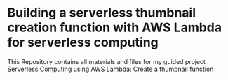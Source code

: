 # Building a serverless thumbnail creation function with AWS Lambda for serverless computing


This Repository contains all materials and files for my guided project Serverless Computing using AWS Lambda: Create a thumbnail function 

